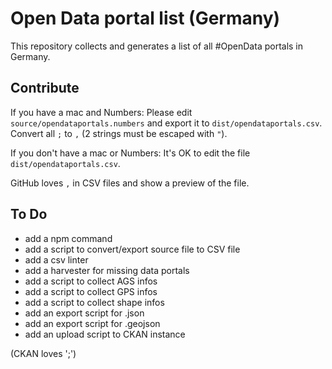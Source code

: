 # Open Data portal list (Germany)

This repository collects and generates a list of all #OpenData portals in Germany.

## Contribute

If you have a mac and Numbers: Please edit `source/opendataportals.numbers` and export it to `dist/opendataportals.csv`. Convert all `;` to `,` (2 strings must be escaped with `"`).

If you don't have a mac or Numbers: It's OK to edit the file `dist/opendataportals.csv`.

GitHub loves `,` in CSV files and show a preview of the file.

## To Do

* add a npm command
* add a script to convert/export source file to CSV file
* add a csv linter
* add a harvester for missing data portals
* add a script to collect AGS infos
* add a script to collect GPS infos
* add a script to collect shape infos
* add an export script for .json
* add an export script for .geojson
* add an upload script to CKAN instance

(CKAN loves ';')
